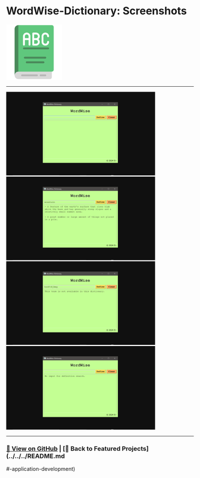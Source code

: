 # WordWise-Dictionary: Screenshots 

<img src="WordWise-Dictionary-1.png" alt="WordWise-Dictionary_logo" width="150">

---

<a href="WordWise-Dictionary-2.png"><img src="WordWise-Dictionary-2.png" width="400"></a>
<a href="WordWise-Dictionary-3.png"><img src="WordWise-Dictionary-3.png" width="400"></a>
<a href="WordWise-Dictionary-4.png"><img src="WordWise-Dictionary-4.png" width="400"></a>
<a href="WordWise-Dictionary-5.png"><img src="WordWise-Dictionary-5.png" width="400"></a>

---

### [🔗 View on GitHub](https://github.com/emads22/WordWise-Dictionary) | [🔗 Back to Featured Projects](../../../README.md
#-application-development)
